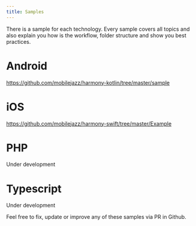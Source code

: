 ```yaml
---
title: Samples
---
```


 There is a sample for each technology. Every sample covers all topics and also explain you how is the workflow, folder structure and show you best practices.

# Android

https://github.com/mobilejazz/harmony-kotlin/tree/master/sample


# iOS

https://github.com/mobilejazz/harmony-swift/tree/master/Example

# PHP

Under development

# Typescript

Under development

Feel free to fix, update or improve any of these samples via PR in Github.